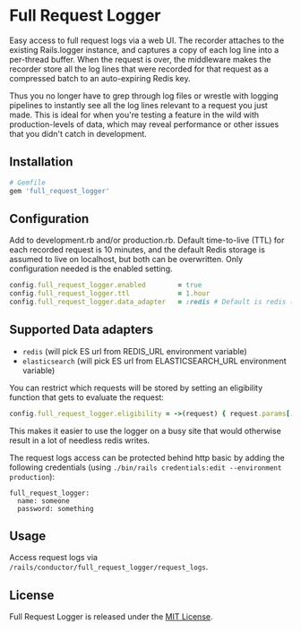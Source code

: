 # Full Request Logger

Easy access to full request logs via a web UI. The recorder attaches to the existing Rails.logger instance,
and captures a copy of each log line into a per-thread buffer. When the request is over, the middleware makes
the recorder store all the log lines that were recorded for that request as a compressed batch to an auto-expiring Redis key.

Thus you no longer have to grep through log files or wrestle with logging pipelines to instantly see all the
log lines relevant to a request you just made. This is ideal for when you're testing a feature in the wild with
production-levels of data, which may reveal performance or other issues that you didn't catch in development.

## Installation

```ruby
# Gemfile
gem 'full_request_logger'
```

## Configuration

Add to development.rb and/or production.rb. Default time-to-live (TTL) for each recorded request is 10 minutes,
and the default Redis storage is assumed to live on localhost, but both can be overwritten. Only configuration needed
is the enabled setting.

```ruby
config.full_request_logger.enabled        = true
config.full_request_logger.ttl            = 1.hour
config.full_request_logger.data_adapter   = :redis # Default is redis (Possible values :redis or :elasticsearch)

```

## Supported Data adapters

* `redis` (will pick ES url from REDIS_URL environment variable)
* `elasticsearch` (will pick ES url from ELASTICSEARCH_URL environment variable)

You can restrict which requests will be stored by setting an eligibility function that gets to evaluate the request:

```ruby
config.full_request_logger.eligibility = ->(request) { request.params[:full_request_log] == "1" }
```

This makes it easier to use the logger on a busy site that would otherwise result in a lot of needless redis writes.

The request logs access can be protected behind http basic by adding the following credentials
(using `./bin/rails credentials:edit --environment production`):

```
full_request_logger:
  name: someone
  password: something
```

## Usage

Access request logs via `/rails/conductor/full_request_logger/request_logs`.

## License

Full Request Logger is released under the [MIT License](https://opensource.org/licenses/MIT).
